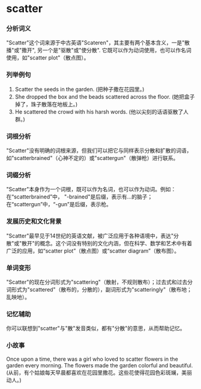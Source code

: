 # scatter

### 分析词义

  

"Scatter"这个词来源于中古英语"Scateren"，其主要有两个基本含义，一是"散播"或"撒开", 另一个是"驱散"或"使分散". 它既可以作为动词使用，也可以作名词使用，如"scatter plot"（散点图）。

  

### 列举例句

  

1.  Scatter the seeds in the garden. (把种子撒在花园里。)
2.  She dropped the box and the beads scattered across the floor. (她把盒子掉了，珠子散落在地板上。)
3.  He scattered the crowd with his harsh words. (他以尖刻的话语驱散了人群。)

  

### 词根分析

  

"Scatter"没有明确的词根来源，但我们可以把它与同样表示分散和扩散的词语，如"scatterbrained"（心神不定的）或"scattergun"（散弹枪）进行联系。

  

### 词缀分析

  

"Scatter"本身作为一个词根，既可以作为名词，也可以作为动词。例如：在“scatterbrained”中， "-brained"是后缀，表示有...的脑子；在“scattergun”中，“-gun”是后缀，表示枪。

  

### 发展历史和文化背景

  

"Scatter"最早见于14世纪的英语文献，被广泛应用于各种语境中，表达"分散"或"散开"的概念。这个词没有特别的文化内涵，但在科学、数学和艺术中有着广泛的应用，如“scatter plot”（散点图）或“scatter diagram”（散布图）。

  

### 单词变形

  

"Scatter"的现在分词形式为"scattering"（散射，不规则散布）；过去式和过去分词形式为"scattered"（散布的，分散的），副词形式为"scatteringly"（散布地；乱映地）。

  

### 记忆辅助

  

你可以联想到"scatter"与"散"发音类似，都有"分散"的意思，从而帮助记忆。

  

### 小故事

  

Once upon a time, there was a girl who loved to scatter flowers in the garden every morning. The flowers made the garden colorful and beautiful.  
(从前，有个姑娘每天早晨都喜欢在花园里撒花。这些花使得花园色彩斑斓，美丽动人。)
